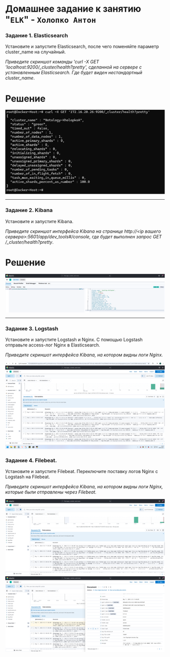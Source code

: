 # Домашнее задание к занятию "`ELK`" - `Холопко Антон`



### Задание 1. Elasticsearch 

Установите и запустите Elasticsearch, после чего поменяйте параметр cluster_name на случайный. 

*Приведите скриншот команды 'curl -X GET 'localhost:9200/_cluster/health?pretty', сделанной на сервере с установленным Elasticsearch. Где будет виден нестандартный cluster_name*.

# Решение 

![Задание1Скриншот1](https://github.com/Easyjetz/ELK/blob/main/%D0%97%D0%B0%D0%B4%D0%B0%D0%BD%D0%B8%D0%B51%D0%A1%D0%BA%D1%80%D0%B8%D0%BD%D1%88%D0%BE%D1%821.png)


---

### Задание 2. Kibana

Установите и запустите Kibana.

*Приведите скриншот интерфейса Kibana на странице http://<ip вашего сервера>:5601/app/dev_tools#/console, где будет выполнен запрос GET /_cluster/health?pretty*.

# Решение 

![Задание2Скриншот1](https://github.com/Easyjetz/ELK/blob/main/%D0%97%D0%B0%D0%B4%D0%B0%D0%BD%D0%B8%D0%B52%D0%A1%D0%BA%D1%80%D0%B8%D0%BD%D1%88%D0%BE%D1%821.png)


---

### Задание 3. Logstash

Установите и запустите Logstash и Nginx. С помощью Logstash отправьте access-лог Nginx в Elasticsearch. 

*Приведите скриншот интерфейса Kibana, на котором видны логи Nginx.*

![Задание3Скриншот1](https://github.com/Easyjetz/ELK/blob/main/%D0%97%D0%B0%D0%B4%D0%B0%D0%BD%D0%B8%D0%B53%D0%A1%D0%BA%D1%80%D0%B8%D0%BD%D1%88%D0%BE%D1%821.png)


### Задание 4. Filebeat. 

Установите и запустите Filebeat. Переключите поставку логов Nginx с Logstash на Filebeat. 

*Приведите скриншот интерфейса Kibana, на котором видны логи Nginx, которые были отправлены через Filebeat.*

![Задание4Скриншот1](https://github.com/Easyjetz/ELK/blob/main/%D0%97%D0%B0%D0%B4%D0%B0%D0%BD%D0%B8%D0%B54%D0%A1%D0%BA%D1%80%D0%B8%D0%BD%D1%88%D0%BE%D1%821.png)
![Задание4Скриншот2](https://github.com/Easyjetz/ELK/blob/main/%D0%97%D0%B0%D0%B4%D0%B0%D0%BD%D0%B8%D0%B54%D0%A1%D0%BA%D1%80%D0%B8%D0%BD%D1%88%D0%BE%D1%822.png)
